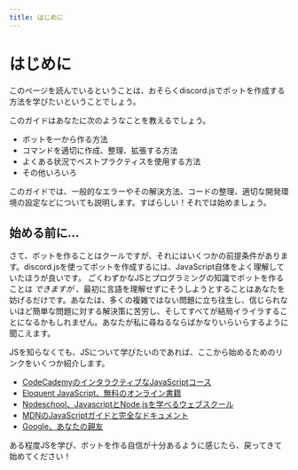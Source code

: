 ```yaml
---
title: はじめに
---
```


<!--
# Introduction
-->

# はじめに


<!--
If you're reading this, it probably means you want to learn how to make a bot with discord.js. Awesome! You've come to the right place.
-->

このページを読んでいるということは、おそらくdiscord.jsでボットを作成する方法を学びたいということでしょう。


<!--
This guide will teach you things such as:
* How to get a bot up and running from scratch;
* How to properly create, organize, and expand on your commands;
* How to use the best practices for common situations;
* and much more.
-->

このガイドはあなたに次のようなことを教えるでしょう。
* ボットを一から作る方法
* コマンドを適切に作成、整理、拡張する方法
* よくある状況でベストプラクティスを使用する方法
* その他いろいろ


<!--
This guide will also cover subjects like common errors and how to solve them, keeping your code clean, setting up a proper development environment, etc.
Sounds good? Great! Let's get started, then.
-->

このガイドでは、一般的なエラーやその解決方法、コードの整理、適切な開発環境の設定などについても説明します。すばらしい！それでは始めましょう。


<!--
## Before you begin...
-->

## 始める前に...


<!--
Alright, making a bot is cool and all, but there are some prerequisites to it. To create a bot with discord.js, you should have a fairly decent grasp of JavaScript itself.
While you _can_ make a bot with very little JS and programming knowledge, trying to do so without understanding the language first will only hinder you. You may get stuck on many uncomplicated issues, struggle with solutions to incredibly easy problems, and all-in-all end up frustrated. Sounds pretty annoying if you ask me.
-->

さて、ボットを作ることはクールですが、それにはいくつかの前提条件があります。discord.jsを使ってボットを作成するには、JavaScript自体をよく理解していたほうが良いです。 ごくわずかなJSとプログラミングの知識でボットを作ることは _できますが_ 、最初に言語を理解せずにそうしようとすることはあなたを妨げるだけです。あなたは、多くの複雑ではない問題に立ち往生し、信じられないほど簡単な問題に対する解決策に苦労し、そしてすべてが結局イライラすることになるかもしれません。あなたが私に尋ねるならばかなりいらいらするように聞こえます。


<!--
If you don't know JS but would like to learn about it, here are a few links to help get you started:
-->

JSを知らなくても、JSについて学びたいのであれば、ここから始めるためのリンクをいくつか紹介します。


<!--
* [CodeCademy's interactive JavaScript course](https://www.codecademy.com/learn/learn-javascript)
* [Eloquent JavaScript, a free online book](http://eloquentjavascript.net/)
* [Nodeschool, for both JavaScript and Node.js lessons](https://nodeschool.io/)
* [MDN's JavaScript guide and full documentation](https://developer.mozilla.org/en-US/docs/Web/JavaScript)
* [Google, your best friend](https://google.com)
-->

* [CodeCademyのインタラクティブなJavaScriptコース](https://www.codecademy.com/learn/learn-javascript)
* [Eloquent JavaScript、無料のオンライン書籍](http://eloquentjavascript.net/)
* [Nodeschool、JavascriptとNode.jsを学べるウェブスクール](https://nodeschool.io/)
* [MDNのJavaScriptガイドと完全なドキュメント](https://developer.mozilla.org/ja/docs/Web/JavaScript)
* [Google、あなたの親友](https://google.com)


<!--
Take your pick, learn some JS, and once you feel like you're confident enough to make a bot, come back and get started!
-->

ある程度JSを学び、ボットを作る自信が十分あるように感じたら、戻ってきて始めてください！
